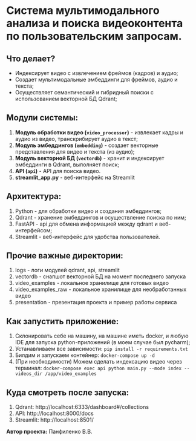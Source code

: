 # Система мультимодального анализа и поиска видеоконтента по пользовательским запросам.

## Что делает?
- Индексирует видео с извлечением фреймов (кадров) и аудио;
- Создает мультимодальные эмбеддинги для фреймов, аудио и текста;
- Осуществляет семантический и гибридный поиски с использованием векторной БД Qdrant;
    
## Модули системы:
1. **Модуль обработки видео (`video_processor`)** - извлекает кадры и аудио из видео, транскрибирует аудио в текст;
2. **Модуль эмбеддингов (`embedding`)** - создает векторные представления для видео и текста (из аудио);
3. **Модуль векторной БД (`vectordb`)** - хранит и индексирует эмбеддинги в Qdrant, выполняет поиск;
4. **API (`api`)** - API для поиска видео.
5. **streamlit_app.py** - веб-интерфейс на Streamlit

## Архитектура:
1. Python - для обработки видео и создания эмбеддингов;
2. Qdrant - хранение эмбеддингов и осуществление поиска по ним;
3. FastAPI - api для обмена информацией между qdrant и веб-интерфейсом;
4. Streamlit - веб-интерфейс для удобства пользователей.

## Прочие важные директории:
1. logs - логи модулей qdrant, api, streamlit
2. vectordb - снапшот векторной БД на момент последнего запуска
3. video_examples - локальное хранилище для готовых видео
4. video_examples_raw - локальное хранилище для необработанных видео
5. presentation - презентация проекта и пример работы сервиса

## Как запустить приложение:
1. Склонировать себе на машину, на машине иметь docker, и любую IDE для запуска python-приложений (в моем случае был pycharm);
2. Устанавливаем все зависимости: `pip install -r requirements.txt`
3. Билдим и запускаем контейнер: `docker-compose up -d`
4. (При необходимости) Можем сделать индексацию видео через терминал: `docker-compose exec api python main.py --mode index --videos_dir /app/video_examples`

## Куда смотреть после запуска:
1. Qdrant: http://localhost:6333/dashboard#/collections
2. API: http://localhost:8000/docs
3. Streamlit: http://localhost:8501/

**Автор проекта:** Панфиленко В.В.